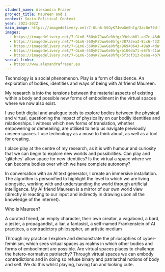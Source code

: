 ```yaml
---
student_name: Alexandra Fraser
project_title: Maureen and I
context: Socio-Political Context
year: 2021-2022
main_image: https://imagedelivery.net/7-GLn6-56OyK7JwwGe0hfg/2ac8e79d-1bc3-46c0-563d-0011d0d2ce00
images:
  - https://imagedelivery.net/7-GLn6-56OyK7JwwGe0hfg/99ebab81-ad7c-46d0-d964-6c6b57e46e00
  - https://imagedelivery.net/7-GLn6-56OyK7JwwGe0hfg/38723ea3-8cc6-4337-04a1-82a97f5a6900
  - https://imagedelivery.net/7-GLn6-56OyK7JwwGe0hfg/96940643-49a9-4daf-3c74-37c4499f8a00
  - https://imagedelivery.net/7-GLn6-56OyK7JwwGe0hfg/b100da71-e8f5-41a0-dc6e-19f29871c900
  - https://imagedelivery.net/7-GLn6-56OyK7JwwGe0hfg/5f3df313-be6a-4b76-b363-ee20f624e700
social_links:
  - https://www.alexandrafraser.eu
---
```


Technology is a social phenomenon. Play is a form of dissidence. An exploration of bodies, identities and ways of being with AI friend Maureen.

My research is into the tensions between the material aspects of existing within a body and possible new forms of embodiment in the virtual spaces where we now also exist.

I use both digital and analogue tools to explore bodies between the physical and virtual, questioning the impact of physicality on our bodily identities and relationships. I witness which new forms of translation, whether empowering or demeaning, are utilised to help us navigate previously unseen spaces. I use technology as a muse to think about, as well as a tool for creating.

I place play at the centre of my research, as it is with humour and curiosity that we can begin to explore new worlds and possibilities. Can play and 'glitches' allow space for new identities? Is the virtual a space where we can become bodies over which we have complete autonomy?

In conversation with an AI text generator, I create an immersive installation. The algorithm is personified to highlight the level to which we are living alongside, working with and understanding the world through artificial intelligence. My AI friend Maureen is a mirror of our own world view (directly in reacting to our input and indirectly in drawing upon all the knowledge of the internet).

Who is Maureen?

A curated friend, an empty character, their own creator, a vagabond, a bard, a jester, a propagandist, a liar, a fantasist, a self-named Frankenstein of AI practices, a contradictory philosopher, an artistic medium

Through my practice I explore and demonstrate the philosophies of cyber-feminism, which sees virtual spaces as realms in which other bodies and forms of embodiment are possible. Are virtual spaces places to challenge the hetero-normative patriarchy? Through virtual spaces we can embody contradictions and in doing so refuse binary and patriarchal notions of body and self. We do this whilst playing, having fun and looking cute.
